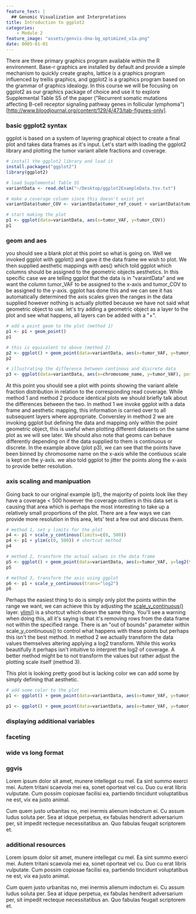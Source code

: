 ```yaml
---
feature_text: |
  ## Genomic Visualization and Interpretations
title: Introduction to ggplot2
categories:
    - Module 2
feature_image: "assets/genvis-dna-bg_optimized_v1a.png"
date: 0005-01-01
---
```


There are three primary graphics program available within the R environment. Base-r graphics are installed by default and provide a simple mechanism to quickly create graphs, lattice is a graphics program influenced by trellis graphics, and ggplot2 is a graphics program based on the grammar of graphics idealogy. In this course we will be focusing on ggplot2 as our graphics package of choice and use it to explore Supplemental Table S5 of the paper ("Recurrent somatic mutations affecting B-cell receptor signaling pathway genes in follicular lymphoma")[http://www.bloodjournal.org/content/129/4/473/tab-figures-only].

### basic ggplot2 syntax
ggplot is based on a system of layering graphical object to create a final plot and takes data frames as it's input. Let's start with loading the ggplot2 library and plotting the tumor variant allele fractions and coverage.

```R
# install the ggplot2 library and load it
install.packages("ggplot2")
library(ggplot2)

# load Supplemental Table S5
variantData <- read.delim("~/Desktop/ggplot2ExampleData.tsv.txt")

# make a coverage column since this doesn't exist yet
variantData$tumor_COV <- variantData$tumor_ref_count + variantData$tumor_var_count

# start making the plot
p1 <- ggplot(data=variantData, aes(x=tumor_VAF, y=tumor_COV))
p1
```

### geom and aes
you should see a blank plot at this point so what is going on. Well we invoked ggplot with ggplot() and gave it the data frame we wish to plot. We then supplied aesthetic mappings with aes() which told ggplot which columns should be assigned to the geometric objects aesthetics. In this specific case we are telling ggplot that the data is in "varaintData" and we want the column tumor_VAF to be assigned to the x-axis and tumor_COV to be assigned to the y-axis. ggplot has done this and we can see it has automatically determined the axis scales given the ranges in the data supplied however nothing is actually plotted because we have not said what geometric object to use. let's try adding a geometric object as a layer to the plot and see what happens, all layers can be added with a "+".

```R
# add a point geom to the plot (method 1)
p1 <- p1 + geom_point()
p1

# this is equivalent to above (method 2)
p2 <- ggplot() + geom_point(data=variantData, aes(x=tumor_VAF, y=tumor_COV))
p2

# illustrating the difference between continous and discrete data
p3 <- ggplot(data=variantData, aes(x=chromosome_name, y=tumor_VAF), position="jitter")
```

At this point you should see a plot with points showing the variant allele fraction distribution in relation to the corresponding read coverage. While method 1 and method 2 produce identical plots we should briefly talk about the differences between the two. In method 1 we invoke ggplot with a data frame and aesthetic mapping, this information is carried over to all subsequent layers where appropriate. Conversley in method 2 we are invoking ggplot but defining the data and mapping only within the point geometric object, this is useful when plotting different datasets on the same plot as we will see later. We should also note that geoms can behave differently depending on if the data supplied to them is continuous or discrete. In the example above (plot p3), we can see that the points have been binned  by chromosome name on the x-axis while the contiuous scale is kept on the y-axis. we also told ggplot to jitter the points along the x-axis to provide better resolution.

### axis scaling and manipuation
Going back to our original example (p1), the majority of points look like they have a coverage < 500 however the coverage outliers in this data set is causing that area which is perhaps the most interesting to take up a relatively small proportions of the plot. There are a few ways we can provide more resolution in this area, lets' test a few out and discuss them.

```R
# method 1, set y limits for the plot
p4 <- p1 + scale_y_continous(limits=c(0, 500))
p4 <- p1 + ylim(c(0, 500)) # shortcut method
p4

# method 2, transform the actual values in the data frame
p5 <- ggplot() + geom_point(data=variantData, aes(x=tumor_VAF, y=log2(tumor_COV)))
p5

# method 3, transform the axis using ggplot
p6 <- p1 + scale_y_continuous(trans="log2")
p6
```

Perhaps the easiest thing to do is simply only plot the points within the range we want, we can achieve this by adjusting the [scale_y_continuous()](http://ggplot2.tidyverse.org/reference/scale_continuous.html) layer. [ylim()](http://ggplot2.tidyverse.org/reference/lims.html) is a shortcut which doesn the same thing. You'll see a warning when doing this, all it's saying is that it's removing rows from the data frame not within the specified range. There is an "out of bounds" parameter within scale_y_continuous() to control what happens with these points but perhaps this isn't the best method. In method 2 we actually transform the data values themselves altering applying a log2 transform. While this works beautifully it perhaps isn't intuitive to interpret the log2 of coverage. A better method might be to not transform the values but rather adjust the plotting scale itself (method 3).

This plot is looking pretty good but is lacking color we can add some by simply defining that aesthetic.

```R
# add some color to the plot
p1 <- ggplot() + geom_point(data=variantData, aes(x=tumor_VAF, y=tumor_COV, colour="red")) + scale_y_continuous(trans="log2")

p1 <- ggplot() + geom_point(data=variantData, aes(x=tumor_VAF, y=tumor_COV), colour="red") + scale_y_continuous(trans="log2")

```

### displaying additional variables

### faceting

### wide vs long format

### ggvis
Lorem ipsum dolor sit amet, munere intellegat cu mel. Ea sint summo exerci mei. Autem tritani scaevola mei ea, sonet oporteat vel cu. Duo cu erat libris vulputate. Cum possim copiosae facilisi ea, partiendo tincidunt voluptatibus ne est, vix ea justo animal.

Cum quem justo urbanitas no, mei inermis alienum indoctum ei. Cu assum ludus soluta per. Sea at idque perpetua, ex fabulas hendrerit adversarium per, sit impedit recteque necessitatibus an. Quo fabulas feugait scriptorem et.

### additional resources
Lorem ipsum dolor sit amet, munere intellegat cu mel. Ea sint summo exerci mei. Autem tritani scaevola mei ea, sonet oporteat vel cu. Duo cu erat libris vulputate. Cum possim copiosae facilisi ea, partiendo tincidunt voluptatibus ne est, vix ea justo animal.

Cum quem justo urbanitas no, mei inermis alienum indoctum ei. Cu assum ludus soluta per. Sea at idque perpetua, ex fabulas hendrerit adversarium per, sit impedit recteque necessitatibus an. Quo fabulas feugait scriptorem et.
